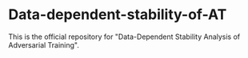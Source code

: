 # Data-dependent-stability-of-AT
This is the official repository for "Data-Dependent Stability Analysis of Adversarial Training".
